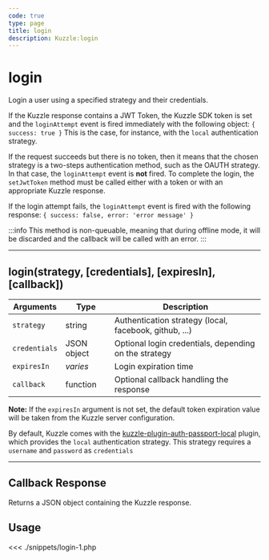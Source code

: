 ```yaml
---
code: true
type: page
title: login
description: Kuzzle:login
---
```


# login

Login a user using a specified strategy and their credentials.

If the Kuzzle response contains a JWT Token, the Kuzzle SDK token is set and the `loginAttempt` event is fired immediately with the following object:
`{ success: true }`
This is the case, for instance, with the `local` authentication strategy.

If the request succeeds but there is no token, then it means that the chosen strategy is a two-steps authentication method, such as the OAUTH strategy. In that case, the `loginAttempt` event is **not** fired. To complete the login, the `setJwtToken` method must be called either with a token or with an appropriate Kuzzle response.

If the login attempt fails, the `loginAttempt` event is fired with the following response:
`{ success: false, error: 'error message' }`

:::info
This method is non-queuable, meaning that during offline mode, it will be discarded and the callback will be called with an error.
:::

---

## login(strategy, [credentials], [expiresIn], [callback])

| Arguments     | Type        | Description                                            |
| ------------- | ----------- | ------------------------------------------------------ |
| `strategy`    | string      | Authentication strategy (local, facebook, github, ...) |
| `credentials` | JSON object | Optional login credentials, depending on the strategy  |
| `expiresIn`   | _varies_    | Login expiration time                                  |
| `callback`    | function    | Optional callback handling the response                |

**Note:** If the `expiresIn` argument is not set, the default token expiration value will be taken from the Kuzzle server configuration.

By default, Kuzzle comes with the [kuzzle-plugin-auth-passport-local](https://github.com/kuzzleio/kuzzle-plugin-auth-passport-local) plugin, which provides the `local` authentication strategy.
This strategy requires a `username` and `password` as `credentials`

---

## Callback Response

Returns a JSON object containing the Kuzzle response.

## Usage

<<< ./snippets/login-1.php
